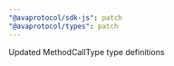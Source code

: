 ```yaml
---
"@avaprotocol/sdk-js": patch
"@avaprotocol/types": patch
---
```


Updated MethodCallType type definitions
